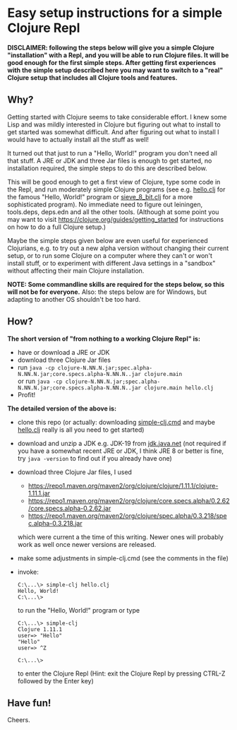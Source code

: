 # Easy setup instructions for a simple Clojure Repl

**DISCLAIMER: following the steps below will give you a simple Clojure "installation"
with a Repl, and you will be able to run Clojure files.
It will be good enough for the first simple steps.
After getting first experiences with the simple setup described here
you may want to switch to a "real" Clojure setup
that includes all Clojure tools and features.**

## Why?

Getting started with Clojure seems to take considerable effort.
I knew some Lisp and was mildly interested in Clojure
but figuring out what to install to get started was somewhat difficult.
And after figuring out what to install I would have to actually
install all the stuff as well!

It turned out that just to run a "Hello, World!" program you don't need all that stuff.
A JRE or JDK and three Jar files is enough to get started,
no installation required,
the simple steps to do this are described below.

This will be good enough to get a first view of Clojure,
type some code in the Repl,
and run moderately simple Clojure programs
(see e.g. [hello.clj](hello.clj) for the famous "Hello, World!" program
or [sieve_8_bit.clj](sieve_8_bit.clj) for a more sophisticated program).
No immediate need to figure out leiningen, tools.deps, deps.edn
and all the other tools.
(Although at some point you may want to visit https://clojure.org/guides/getting_started
for instructions on how to do a full Clojure setup.)

Maybe the simple steps given below are even useful for experienced Clojurians,
e.g. to try out a new alpha version without changing their current setup,
or to run some Clojure on a computer where they can't or won't install stuff,
or to experiment with different Java settings in a "sandbox"
without affecting their main Clojure installation.

**NOTE: Some commandline skills are required for the steps below,
so this will not be for everyone.**
Also: the steps below are for Windows,
but adapting to another OS shouldn't be too hard.

## How?

**The short version of "from nothing to a working Clojure Repl" is:**
- have or download a JRE or JDK
- download three Clojure Jar files
- run `java -cp clojure-N.NN.N.jar;spec.alpha-N.NN.N.jar;core.specs.alpha-N.NN.N..jar clojure.main`  
  or run `java -cp clojure-N.NN.N.jar;spec.alpha-N.NN.N.jar;core.specs.alpha-N.NN.N..jar clojure.main hello.clj`
- Profit!

**The detailed version of the above is:**
- clone this repo (or actually: downloading [simple-clj.cmd](simple-clj.cmd)
and maybe [hello.clj](hello.clj) really is all you need to get started)
- download and unzip a JDK e.g. JDK-19 from [jdk.java.net](https://https://jdk.java.net/)
  (not required if you have a somewhat recent JRE or JDK, I think JRE 8 or better is fine,
  try `java -version` to find out if you already have one)
- download three Clojure Jar files, I used
  - https://repo1.maven.org/maven2/org/clojure/clojure/1.11.1/clojure-1.11.1.jar
  - https://repo1.maven.org/maven2/org/clojure/core.specs.alpha/0.2.62/core.specs.alpha-0.2.62.jar
  - https://repo1.maven.org/maven2/org/clojure/spec.alpha/0.3.218/spec.alpha-0.3.218.jar

  which were current a the time of this writing. Newer ones will probably work as well once newer versions are released.
- make some adjustments in simple-clj.cmd (see the comments in the file)
- invoke:

      C:\...\> simple-clj hello.clj
      Hello, World!
      C:\...\>

  to run the "Hello, World!" program or type
  
      C:\...\> simple-clj
      Clojure 1.11.1
      user=> "Hello"
      "Hello"
      user=> ^Z
      
      C:\...\>
  
  to enter the Clojure Repl (Hint: exit the Clojure Repl by pressing CTRL-Z followed by the Enter key)

## Have fun!
Cheers.